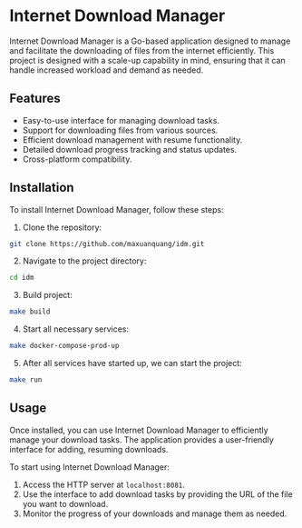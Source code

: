 # Internet Download Manager

Internet Download Manager is a Go-based application designed to manage and facilitate the downloading of files from the internet efficiently. This project is designed with a scale-up capability in mind, ensuring that it can handle increased workload and demand as needed.

## Features

- Easy-to-use interface for managing download tasks.
- Support for downloading files from various sources.
- Efficient download management with resume functionality.
- Detailed download progress tracking and status updates.
- Cross-platform compatibility.

## Installation

To install Internet Download Manager, follow these steps:

1. Clone the repository:

```bash
git clone https://github.com/maxuanquang/idm.git
```

2. Navigate to the project directory:

```bash
cd idm
```

3. Build project:

```bash
make build
```

4. Start all necessary services:

```bash
make docker-compose-prod-up
```

5. After all services have started up, we can start the project:

```bash
make run
```

## Usage

Once installed, you can use Internet Download Manager to efficiently manage your download tasks. The application provides a user-friendly interface for adding, resuming downloads.

To start using Internet Download Manager:

1. Access the HTTP server at `localhost:8081`.
2. Use the interface to add download tasks by providing the URL of the file you want to download.
3. Monitor the progress of your downloads and manage them as needed.

